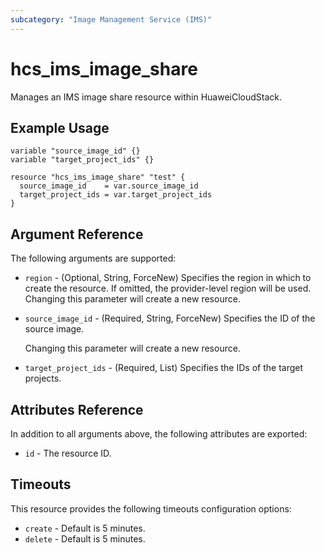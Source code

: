 ```yaml
---
subcategory: "Image Management Service (IMS)"
---
```


# hcs_ims_image_share

Manages an IMS image share resource within HuaweiCloudStack.

## Example Usage

```hcl
variable "source_image_id" {}
variable "target_project_ids" {}

resource "hcs_ims_image_share" "test" {
  source_image_id    = var.source_image_id
  target_project_ids = var.target_project_ids
}
```

## Argument Reference

The following arguments are supported:

* `region` - (Optional, String, ForceNew) Specifies the region in which to create the resource.
  If omitted, the provider-level region will be used. Changing this parameter will create a new resource.

* `source_image_id` - (Required, String, ForceNew) Specifies the ID of the source image.

  Changing this parameter will create a new resource.

* `target_project_ids` - (Required, List) Specifies the IDs of the target projects.

## Attributes Reference

In addition to all arguments above, the following attributes are exported:

* `id` - The resource ID.

## Timeouts

This resource provides the following timeouts configuration options:

* `create` - Default is 5 minutes.
* `delete` - Default is 5 minutes.
